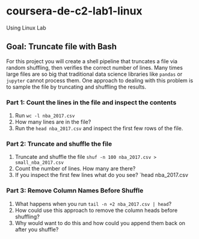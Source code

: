 # coursera-de-c2-lab1-linux
Using Linux Lab

## Goal:  Truncate file with Bash

For this project you will create a shell pipeline that truncates a file via random shuffling, then verifies the correct number of lines.  Many times large files are so big that traditional data science libraries like `pandas` or `jupyter` cannot process them. One approach to dealing with this problem is to sample the file by truncating and shuffling the results.

### Part 1: Count the lines in the file and inspect the contents

1.  Run `wc -l nba_2017.csv`
2.  How many lines are in the file?
3.  Run the `head nba_2017.csv` and inspect the first few rows of the file.

### Part 2:  Truncate and shuffle the file

1.  Truncate and shuffle the file `shuf -n 100 nba_2017.csv > small_nba_2017.csv`
2.  Count the number of lines.  How many are there?
3.  If you inspect the first few lines what do you see?  `head nba_2017.csv 

### Part 3:  Remove Column Names Before Shuffle

1.  What happens when you run `tail -n +2 nba_2017.csv | head`?
2.  How could use this approach to remove the column heads before shuffling?
3.  Why would want to do this and how could you append them back on after you shuffle?